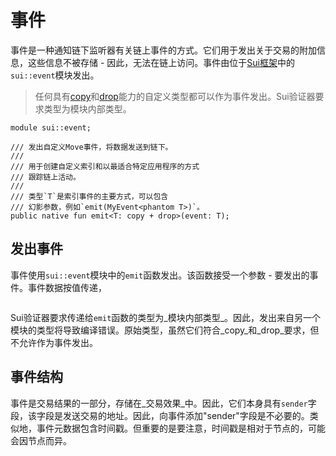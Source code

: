 # 事件

事件是一种通知链下监听器有关链上事件的方式。它们用于发出关于交易的附加信息，这些信息不被存储 - 因此，无法在链上访问。事件由位于[Sui框架](./sui-framework)中的`sui::event`模块发出。

> 任何具有[copy](./../move-basics/copy-ability)和[drop](./../move-basics/drop-ability)能力的自定义类型都可以作为事件发出。Sui验证器要求类型为模块内部类型。

```move
module sui::event;

/// 发出自定义Move事件，将数据发送到链下。
///
/// 用于创建自定义索引和以最适合特定应用程序的方式
/// 跟踪链上活动。
///
/// 类型`T`是索引事件的主要方式，可以包含
/// 幻影参数，例如`emit(MyEvent<phantom T>)`。
public native fun emit<T: copy + drop>(event: T);
```

## 发出事件

事件使用`sui::event`模块中的`emit`函数发出。该函数接受一个参数 - 要发出的事件。事件数据按值传递，

```move file=packages/samples/sources/programmability/events.move anchor=emit

```

Sui验证器要求传递给`emit`函数的类型为_模块内部类型_。因此，发出来自另一个模块的类型将导致编译错误。原始类型，虽然它们符合_copy_和_drop_要求，但不允许作为事件发出。

## 事件结构

事件是交易结果的一部分，存储在_交易效果_中。因此，它们本身具有`sender`字段，该字段是发送交易的地址。因此，向事件添加"sender"字段是不必要的。类似地，事件元数据包含时间戳。但重要的是要注意，时间戳是相对于节点的，可能会因节点而异。

<!-- ## Reliability -->